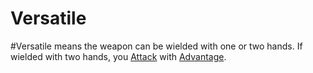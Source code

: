 ---
---

# Versatile

\#Versatile means the weapon can be wielded with one or two hands.
If wielded with two hands, you [Attack](../../../../../Game%20Procedures/Attack.md) with [Advantage](../../../../../Game%20Procedures/Dice%20Rolls/Advantage.md).
